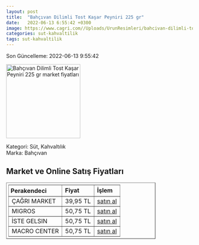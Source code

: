 ```yaml
---
layout: post
title:  "Bahçıvan Dilimli Tost Kaşar Peyniri 225 gr"
date:   2022-06-13 6:55:42 +0300
image: https://www.cagri.com//Uploads/UrunResimleri/bahcivan-dilimli-tost-kasar-peyniri-225--69a2.jpg
categories: sut-kahvaltilik
tags: sut-kahvaltilik
---
```


Son Güncelleme: 2022-06-13 9:55:42

<img src="https://www.cagri.com//Uploads/UrunResimleri/bahcivan-dilimli-tost-kasar-peyniri-225--69a2.jpg" width="200" alt="Bahçıvan Dilimli Tost Kaşar Peyniri 225 gr market fiyatları" />

Kategori: Süt, Kahvaltılık
<br />
Marka: Bahçıvan

<h2>Market ve Online Satış Fiyatları</h2>

<table border="1" style="padding: 5px;width:80%;">
  <tr>
    <td style="padding: 5px;"><strong>Perakendeci</strong></td>
    <td><strong>Fiyat</strong></td>
    <td><strong>İşlem</strong></td>
  </tr>
  <tr>
              <td title="Çağrı Market">ÇAĞRI MARKET</td>
              <td>39,95 TL</td>
              <td><a title="Çağrı Market" target="_blank" href="https://www.cagri.com/bahcivan-dilimli-tost-kasar-peyniri-225-gr">satın al</a></td>
            </tr><tr>
              <td title="Migros">MIGROS</td>
              <td>50,75 TL</td>
              <td><a title="Migros" target="_blank" href="https://www.migros.com.tr/bahcivan-tam-yagli-taze-dilimli-tost-peyniri-225-g-p-9a2798">satın al</a></td>
            </tr><tr>
              <td title="İste Gelsin">İSTE GELSIN</td>
              <td>50,75 TL</td>
              <td><a title="İste Gelsin" target="_blank" href="https://www.istegelsin.com/urun/bahcivan-dilimli-tost-peyniri-225-gr_BHC10-AD">satın al</a></td>
            </tr><tr>
              <td title="Macro Center">MACRO CENTER</td>
              <td>50,75 TL</td>
              <td><a title="Macro Center" target="_blank" href="https://www.macrocenter.com.tr/bahcivan-tam-yagli-taze-dilimli-tost-peyniri-225-g-p-9a2798">satın al</a></td>
            </tr>
</table>
